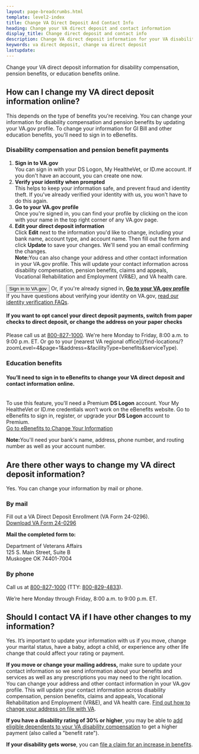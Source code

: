 ```yaml
---
layout: page-breadcrumbs.html
template: level2-index
title: Change VA Direct Deposit And Contact Info
heading: Change your VA direct deposit and contact information
display_title: Change direct deposit and contact info
description: Change VA direct deposit information for your VA disability compensation, pension, or education benefits online. Sign in or register for a Premium account to update your information. 
keywords: va direct deposit, change va direct deposit
lastupdate:     
---
```


<div itemscope itemtype="http://schema.org/FAQPage">
<div itemprop="description" class="va-introtext">

Change your VA direct deposit information for disability compensation, pension benefits, or education benefits online.

</div>

<span id="comp-pen"></a>

<h2 itemprop="name">How can I change my VA direct deposit information online?</h2>
<div itemprop="acceptedAnswer" itemscope itemtype="http://schema.org/Answer">
<div itemprop="text">

This depends on the type of benefits you're receiving. You can change your information for disability compensation and pension benefits by updating your VA.gov profile. To change your information for GI Bill and other education benefits, you'll need to sign in to eBenefits.

<h3>Disability compensation and pension benefit payments</h3>

<ol class="process">
  <li class="process-step list-one"><strong>Sign in to VA.gov</strong><br> You can sign in with your DS Logon, My HealtheVet, or ID.me account. If you don't have an account, you can create one now.</li>
  <li class="process-step list-two"><strong>Verify your identity when prompted</strong> <br> This helps to keep your information safe, and prevent fraud and identity theft. If you've already verified your identity with us, you won't have to do this again. </li>
  <li class="process-step list-three"><strong>Go to your VA.gov profile</strong> <br> Once you're signed in, you can find your profile by clicking on the icon with your name in the top right corner of any VA.gov page.</li>
  <li class="process-step list-four"><strong>Edit your direct deposit information</strong> <br> Click <strong>Edit</strong> next to the information you'd like to change, including your bank name, account type, and account name. Then fill out the form and click <strong>Update</strong> to save your changes. We'll send you an email confirming the changes. <br><strong>Note:</strong>You can also change your address and other contact information in your VA.gov profile. This will update your contact information across disability compensation, pension benefits, claims and appeals, Vocational Rehabilitation and Employment (VR&E), and VA health care. 
</ol>
<button type="button" class="signin-signup-modal-trigger va-button-link">Sign in to VA.gov</button>
Or, if you're already signed in, <strong><a href="/profile/">Go to your VA.gov profile</a></strong> <br>
If you have questions about verifying your identity on VA.gov, <a href="/sign-in-faq/#verify">read our identity verification FAQs</a>.

<h4>If you want to opt cancel your direct deposit payments, switch from paper checks to direct deposit, or change the address on your paper checks</h4>
Please call us at <a href="tel:+18008271000">800-827-1000</a>. We're here Monday to Friday, 8:00 a.m. to 9:00 p.m. ET.
Or go to your [nearest VA regional office](/find-locations/?zoomLevel=4&page=1&address=&facilityType=benefits&serviceType).
      
</div>
</div>
</div>

<h3>Education benefits</h3>

<div class="va-sign-in-alert usa-alert usa-alert-info">
  <div class="usa-alert-body">
    <h4 class="usa-alert-heading">You’ll need to sign in to eBenefits to change your VA direct deposit and contact information online.</h4>
  <p class="usa-alert-text"><br>
    To use this feature, you'll need a Premium <b>DS Logon</b> account. Your My HealtheVet or ID.me credentials won’t work on the eBenefits website. Go to eBenefits to sign in, register, or upgrade your <b>DS Logon</b> account to Premium.<br>
      <a class="usa-button-primary" href="https://www.ebenefits.va.gov/ebenefits/about/feature?feature=direct-deposit-and-contact-information">Go to eBenefits to Change Your Information</a>
    </p>
  </div>
</div>
 <strong>Note:</strong>You'll need your bank's name, address, phone number, and routing number as well as your account number.

<div itemscope itemtype="http://schema.org/Question">

<h2 itemprop="name">Are there other ways to change my VA direct deposit information?</h2>
<div itemprop="acceptedAnswer" itemscope itemtype="http://schema.org/Answer">
<div itemprop="text">

Yes. You can change your information by mail or phone.

<h3>By mail</h3>

Fill out a VA Direct Deposit Enrollment (VA Form 24-0296). <br>
<a href="https://www.vba.va.gov/pubs/forms/VBA-24-0296-ARE.pdf">Download VA Form 24-0296</a>

**Mail the completed form to:**

<p class="va-address-block">
Department of Veterans Affairs<br>
125 S. Main Street, Suite B<br>
Muskogee OK 74401-7004<br>
</p>

<h3>By phone</h3>

Call us at <a href="tel:+18008271000">800-827-1000</a> (TTY: <a href="tel:+18008294833">800-829-4833</a>).

We’re here Monday through Friday, 8:00 a.m. to 9:00 p.m. ET.

</div>
</div>
</div>

<div itemscope itemtype="http://schema.org/Question">

<h2 itemprop="name">Should I contact VA if I have other changes to my information?</h2>
<div itemprop="acceptedAnswer" itemscope itemtype="http://schema.org/Answer">
<div itemprop="text">

Yes. It’s important to update your information with us if you move, change your marital status, have a baby, adopt a child, or experience any other life change that could affect your rating or payment.

<strong>If you move or change your mailing address,</strong> make sure to update your contact information so we send information about your benefits and services as well as any prescriptions you may need to the right location. <br>
You can change your address and other contact information in your VA.gov profile. This will update your contact information across disability compensation, pension benefits, claims and appeals, Vocational Rehabilitation and Employment (VR&E), and VA health care. <a href="/change-address">Find out how to change your address on file with VA</a>.

<strong>If you have a disability rating of 30% or higher</strong>, you may be able to <a href="https://www.benefits.va.gov/compensation/add-dependents.asp">add eligible dependents to your VA disability compensation</a> to get a higher payment (also called a "benefit rate").

<strong>If your disability gets worse</strong>, you can <a href="/disability/how-to-file-claim/">file a claim for an increase in benefits</a>. <br>

</div>
</div>
</div>
</div>
